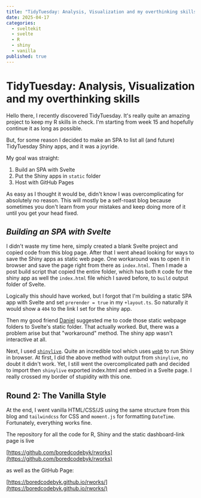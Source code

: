```yaml
---
title: "TidyTuesday: Analysis, Visualization and my overthinking skills"
date: 2025-04-17
categories:
  - sveltekit
  - svelte
  - R
  - shiny
  - vanilla
published: true
---
```


# TidyTuesday: Analysis, Visualization and my overthinking skills

Hello there, I recently discovered TidyTuesday. It's really quite an amazing project to keep my R skills in check. I'm starting from week 15 and hopefully continue it as long as possible.

But, for some reason I decided to make an SPA to list all (and future) TidyTuesday Shiny apps, and it was a joyride.

My goal was straight:
1. Build an SPA with Svelte
2. Put the Shiny apps in `static` folder
3. Host with GitHub Pages

As easy as I thought it would be, didn't know I was overcomplicating for absolutely no reason. This will mostly be a self-roast blog because sometimes you don't learn from your mistakes and keep doing more of it until you get your head fixed.

## _Building an SPA with Svelte_

I didn't waste my time here, simply created a blank Svelte project and copied code from this blog page. After that I went ahead looking for ways to save the Shiny apps as static web page. One workaround was to open it in browser and save the page right from there as `index.html`. Then I made a post build script that copied the entire folder, which has both `R` code for the shiny app as well the `index.html` file which I saved before, to `build` output folder of Svelte.

Logically this should have worked, but I forgot that I'm building a static SPA app with Svelte and set `prerender = true` in my `+layout.ts`. So naturally it would show a `404` to the link I set for the shiny app.

Then my good friend [Daniel](http://danferns.github.io/) suggested me to code those static webpage folders to Svelte's static folder. That actually worked. But, there was a problem arise but that "workaround" method. The shiny app wasn't interactive at all.

Next, I used [`shinylive`](https://posit-dev.github.io/r-shinylive/). Quite an incredible tool which uses [`webR`](https://docs.r-wasm.org/webr/latest/) to run Shiny in browser. At first, I did the above method with output from `shinylive`, no doubt it didn't work. Yet, I still went the overcomplicated path and decided to import then `shinylive` exported index.html and embed in a Svelte page. I really crossed my border of stupidity with this one.

## Round 2: The Vanilla Style

At the end, I went vanilla HTML/CSS/JS using the same structure from this blog and `tailwindcss` for CSS and `moment.js` for formatting `DateTime`. Fortunately, everything works fine.

The repository for all the code for R, Shiny and the static dashboard-link page is live

[https://github.com/boredcodebyk/rworks](https://github.com/boredcodebyk/rworks)

as well as the GitHub Page: 

[https://boredcodebyk.github.io/rworks/](https://boredcodebyk.github.io/rworks/)


